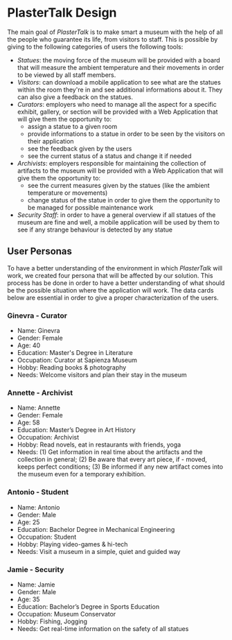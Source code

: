 # PlasterTalk Design
The main goal of *PlasterTalk* is to make smart a museum with the help of all the people who guarantee its life, from visitors to staff.
This is possible by giving to the following categories of users the following tools:
- *Statues*: the moving force of the museum will be provided with a board that will measure the ambient temperature and their movements in order to be viewed by all staff members.
- *Visitors*: can download a mobile application to see what are the statues within the room they're in and see additional informations about it. They can also give a feedback on the statues.
- *Curators*: employers who need to manage all the aspect for a specific exhibit, gallery, or section will be provided with a Web Application that will give them the opportunity to:
  - assign a statue to a given room
  - provide informations to a statue in order to be seen by the visitors on their application
  - see the feedback given by the users
  - see the current status of a status and change it if needed
- *Archivists*: employers responsible for maintaining the collection of artifacts to the museum will be provided with a Web Application that will give them the opportunity to: 
  - see the current measures given by the statues (like the ambient temperature or movements)  
  - change status of the statue in order to give them the opportunity to be managed for possible maintenance work
- *Security Staff*: in order to have a general overview if all statues of the museum are fine and well, a mobile application will be used by them to see if any strange behaviour is detected by any statue 

## User Personas
To have a better understanding of the environment in which *PlasterTalk* will work, we created four persona that will be affected by our solution. This process has be done in order to have a better understanding of what should be the possible situation where the application will work. The data cards below are essential in order to give a proper characterization of the users. 
### Ginevra - Curator
- Name: Ginevra
- Gender: Female
- Age: 40
- Education: Master's Degree in Literature
- Occupation: Curator at Sapienza Museum 
- Hobby: Reading books & photography
- Needs: Welcome visitors and plan their stay in the museum
### Annette - Archivist
- Name: Annette
- Gender: Female
- Age: 58
- Education: Master’s Degree in Art History
- Occupation: Archivist
- Hobby: Read novels, eat in restaurants with friends, yoga
- Needs: (1) Get information in real time about the artifacts and the collection in general; (2) Be aware that every art piece, if - moved, keeps perfect conditions; (3) Be informed if any new artifact comes into the museum even for a temporary exhibition.
### Antonio - Student
- Name: Antonio
- Gender: Male
- Age: 25
- Education: Bachelor Degree in Mechanical Engineering 
- Occupation: Student
- Hobby: Playing video-games & hi-tech
- Needs: Visit a museum in a simple, quiet and guided way
### Jamie - Security
- Name: Jamie
- Gender: Male
- Age: 35
- Education: Bachelor’s Degree in Sports Education
- Occupation: Museum Conservator
- Hobby: Fishing, Jogging
- Needs: Get real-time information on the safety of all statues


